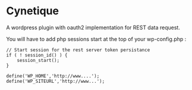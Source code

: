 # Cynetique

A wordpress plugin with oauth2 implementation for REST data request.

You will have to add php sessions start at the top of your wp-config.php :


    // Start session for the rest server token persistance
    if ( ! session_id() ) {
        session_start();
    }

    define('WP_HOME','http://www....');
    define('WP_SITEURL','http://www...');
